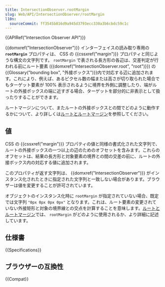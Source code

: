 ```yaml
---
title: IntersectionObserver.rootMargin
slug: Web/API/IntersectionObserver/rootMargin
l10n:
  sourceCommit: ff3545b816d9a945d3793ecc330a3b6cbdc59c1c
---
```


{{APIRef("Intersection Observer API")}}

{{domxref("IntersectionObserver")}} インターフェイスの読み取り専用の **`rootMargin`** プロパティは、 CSS の {{cssxref("margin")}} プロパティと同じような構文の文字列です。 `rootMargin` で表される長方形の各辺は、交差判定が行われる前にルート要素 ({{domxref("IntersectionObserver.root", "root")}}) の{{Glossary("bounding box", "外接ボックス")}}内で対応する辺に追加されます。これにより、例えば、あるピクセル数の幅または高さが切り取られた場合でもターゲット要素が 100% 表示されるように境界を外側に調整したり、端がルートの外接ボックスの端に近すぎる場合、ターゲットを部分的に非表示として扱ったりすることができます。

ルートマージンについて、またルートの外接ボックスとの間でどのように動作するかについて、より詳しくは[ルートとルートマージン](/ja/docs/Web/API/Intersection_Observer_API#ルートとルートマージンの交差)を参照してください。

## 値

CSS の {{cssxref("margin")}} プロパティの値と同様の書式化された文字列で、ルートの外接ボックスの一つ以上の辺のためのオフセットを含みます。これらのオフセットは、結果の長方形と対象要素の境界との間の交差の前に、ルートの外接ボックス内の対応する値に追加されます。

このプロパティが返す文字列は、 {{domxref("IntersectionObserver")}} がインスタンス化されたときに指定された文字列と一致しない場合があります。ブラウザーは値を変更することが許可されています。

オブジェクトのインスタンス化時に `rootMargin` が指定されていない場合、既定では文字列 `"0px 0px 0px 0px"` となります。これは、ルート要素の変更されていない外接矩形と対象の境界線との交点を計算することを意味します。[ルートとルートマージン](/ja/docs/Web/API/Intersection_Observer_API#ルートとルートマージンの交差)では、 `rootMargin` がどのように使用されるか、より詳細に記述しています。

## 仕様書

{{Specifications}}

## ブラウザーの互換性

{{Compat}}
